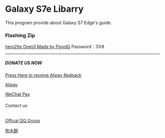# Galaxy S7e Libarry

This program provide about Galaxy S7 Edge's guide.

### Flashing Zip

[hero2lte OneUI Made by FloydQ](https://pan.baidu.com/s/1XzukEgK0OZSAP_4wLns7Tw?pwd=31r8) Password：31r8

******

##### *DONATE US NOW*

[Press Here to receive Alipay Redpack](https://www.imagehub.cc/image/IMG-0238.PNG.Jefr)

[Alipay](https://www.imagehub.cc/image/532DCF15-E931-4629-85BA-3DD0AF9BCE45.HdqB)

[WeChat Pay](https://www.imagehub.cc/image/A7584EE9-CA5E-48DA-B271-BFB3480B1C92.Hr0q)

###### Contact us

[Offical QQ Group](https://qm.qq.com/cgi-bin/qm/qr?k=5dYCu9S3d4I3NMbjenZhWJRrYnmq4CJv&authKey=apQ+kRbxmlnNF/qJmr/krX76eQsb2IQJ2BzqBuBhJxlN1CjZOlbNBal+bYunT1zc&noverify=0)

[吹水群](https://qm.qq.com/cgi-bin/qm/qr?k=LIESPOE7_hDF-d7rEomJPQ26jcHrUPPc&authKey=WLIAxt2JoEdjUdymTpyqvypyTxq+/PZQJlLzzwT9/1oS1pVPaie3xkBjw+HDKYxB&noverify=0)
